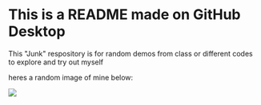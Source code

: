 # This is a README made on GitHub Desktop

This "Junk" respository is for random demos from class or different codes to explore and try out myself 

heres a random image of mine below:

![](https://scontent-sea1-1.cdninstagram.com/vp/a4dfb7847935d018606a2c81ff9d3c36/5B018010/t51.2885-15/s480x480/e35/12729670_584571011690389_55083749_n.jpg?ig_cache_key=MTE4NzMzMTE4NjU1ODk1NjA1OQ%3D%3D.2)

